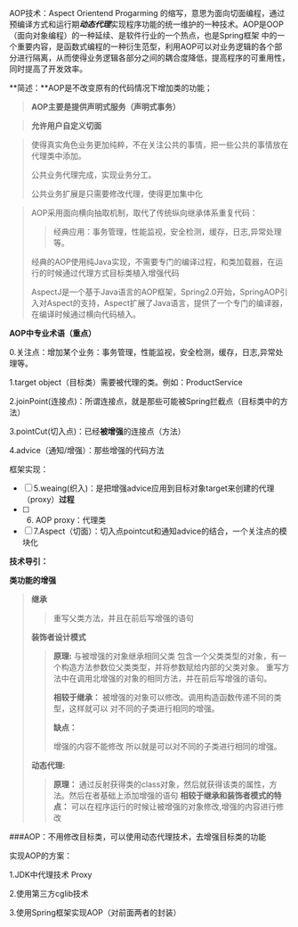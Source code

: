 AOP技术：Aspect Orientend Progarming 的缩写，意思为面向切面编程，通过预编译方式和运行期***动态代理***实现程序功能的统一维护的一种技术。AOP是OOP（面向对象编程）的一种延续、是软件行业的一个热点，也是Spring框架 中的一个重要内容，是函数式编程的一种衍生范型，利用AOP可以对业务逻辑的各个部分进行隔离，从而使得业务逻辑各部分之间的耦合度降低，提高程序的可重用性，同时提高了开发效率。

**简述：**AOP是不改变原有的代码情况下增加类的功能；

> **AOP主要是提供声明式服务（声明式事务）**

> **允许用户自定义切面**

> 使得真实角色业务更加纯粹，不在关注公共的事情，把一些公共的事情放在代理类中添加。
>
> 公共业务代理完成，实现业务分工。
>
> 公共业务扩展是只需要修改代理，使得更加集中化 





>AOP采用面向横向抽取机制，取代了传统纵向继承体系重复代码：
>
>> 经典应用：事务管理，性能监视，安全检测，缓存，日志,异常处理等。
>
>经典的AOP使用纯Java实现，不需要专门的编译过程，和类加载器，在运行的时候通过代理方式目标类植入增强代码
>
>AspectJ是一个基于Java语言的AOP框架，Spring2.0开始，SpringAOP引入对Aspect的支持，Aspect扩展了Java语言，提供了一个专门的编译器，在编译时候通过横向代码植入。

**AOP中专业术语（重点）**

0.关注点：增加某个业务：事务管理，性能监视，安全检测，缓存，日志,异常处理等。

1.target object（目标类）需要被代理的类。例如：ProductService 

2.joinPoint(连接点)：所谓连接点，就是那些可能被Spring拦截点（目标类中的方法）

3.pointCut(切入点)：已经**被增强**的连接点（方法）

4.advice（通知/增强）：那些增强的代码方法

框架实现：

- [ ] 5.weaing(织入)：是把增强advice应用到目标对象target来创建的代理（proxy）**过程**
- [ ] 6. AOP proxy：代理类
- [ ] 7.Aspect（切面）：切入点pointcut和通知advice的结合，一个关注点的模块化

**技术导引：**

**类功能的增强**

> **继承**
>
> > 重写父类方法，并且在前后写增强的语句
>
> **装饰者设计模式**
>
> > **原理:**
> > 与被增强的对象继承相同父类
> > 包含一个父类类型的对象，有一个构造方法参数位父类类型，并将参数赋给内部的父类对象。
> > 重写方法中在调用北增强的对象的相同方法，并在前后写增强的语句。
> >
> > **相较于继承：**
> > 被增强的对象可以修改。调用构造函数传递不同的类型，这样就可以 对不同的子类进行相同的增强。
> >
> > **缺点：**
> >
> > 增强的内容不能修改
> > 所以就是可以对不同的子类进行相同的增强。
>
> **动态代理:**
>
> > **原理：**
> > 通过反射获得类的class对象，然后就获得该类的属性，方法。然后在者基础上添加增强的语句
> > **相较于继承和装饰者模式的特点：**
> > 可以在程序运行的时候让被增强的对象修改,增强的内容进行修改

###AOP：不用修改目标类，可以使用动态代理技术，去增强目标类的功能

实现AOP的方案：

1.JDK中代理技术   Proxy

2.使用第三方cglib技术

3.使用Spring框架实现AOP（对前面两者的封装）




